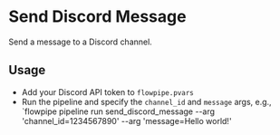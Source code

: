 # Send Discord Message

Send a message to a Discord channel.

## Usage

- Add your Discord API token to `flowpipe.pvars`
- Run the pipeline and specify the `channel_id` and `message` args, e.g., `flowpipe pipeline run send_discord_message --arg 'channel_id=1234567890' --arg 'message=Hello world!'